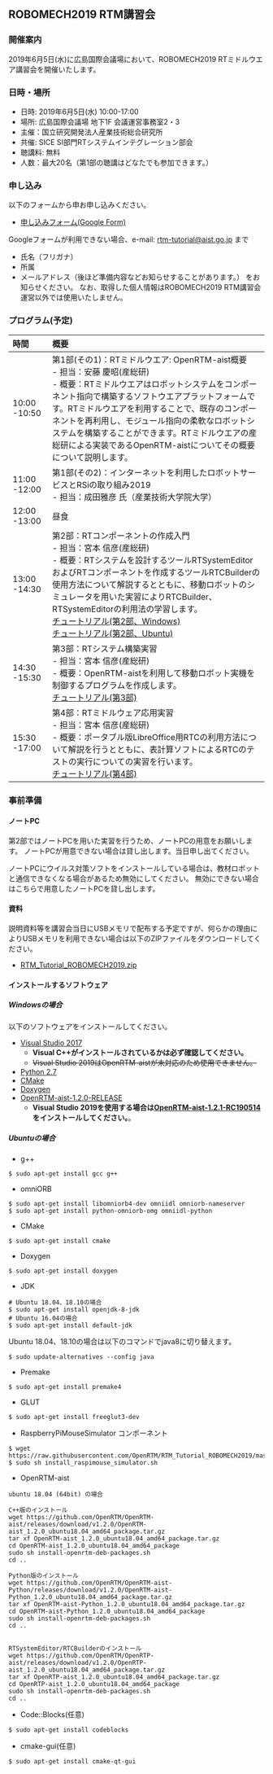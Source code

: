 

<a name="ROBOMECH2019"></a>
## ROBOMECH2019 RTM講習会

### 開催案内

2019年6月5日(水)に広島国際会議場において、ROBOMECH2019 RTミドルウエア講習会を開催いたします。

### 日時・場所
- 日時: 2019年6月5日(水) 10:00-17:00
- 場所: 広島国際会議場 地下1F 会議運営事務室2・3
- 主催：国立研究開発法人産業技術総合研究所
- 共催: SICE SI部門RTシステムインテグレーション部会
- 聴講料: 無料
- 人数：最大20名（第1部の聴講はどなたでも参加できます。）


### 申し込み

以下のフォームから申お申し込みください。
- [申し込みフォーム(Google Form)](https://goo.gl/forms/8V7nAiHtMl94zeR73)

Googleフォームが利用できない場合、e-mail: rtm-tutorial@aist.go.jp まで
- 氏名（フリガナ）
- 所属
- メールアドレス（後ほど準備内容などお知らせすることがあります。）
をお知らせください。
なお、取得した個人情報はROBOMECH2019 RTM講習会運営以外では使用いたしません。

### プログラム(予定)

|**時間**|**概要**|
|:---|:---|
|10:00 -10:50|第1部(その1)：RTミドルウエア: OpenRTM-aist概要 <br>- 担当：安藤 慶昭(産総研)  <br>- 概要：RTミドルウエアはロボットシステムをコンポーネント指向で構築するソフトウエアプラットフォームです。RTミドルウエアを利用することで、既存のコンポーネントを再利用し、モジュール指向の柔軟なロボットシステムを構築することができます。RTミドルウエアの産総研による実装であるOpenRTM-aistについてその概要について説明します。 |
|11:00 -12:00|第1部(その2)：インターネットを利用したロボットサービスとRSiの取り組み2019 <br>- 担当：成田雅彦 氏（産業技術大学院大学）|
|12:00 -13:00|昼食|
|13:00 -14:30|第2部：RTコンポーネントの作成入門 <br> - 担当：宮本 信彦(産総研) <br> - 概要：RTシステムを設計するツールRTSystemEditorおよびRTコンポーネントを作成するツールRTCBuilderの使用方法について解説するとともに、移動ロボットのシミュレータを用いた実習によりRTCBuilder、RTSystemEditorの利用法の学習します。 <br> [チュートリアル(第2部、Windows)](https://tmp.openrtm.org/openrtm/ja/node/6550)<br> [チュートリアル(第2部、Ubuntu)](https://tmp.openrtm.org/openrtm/ja/node/6551)| 
|14:30 -15:30|第3部：RTシステム構築実習 <br> - 担当：宮本 信彦(産総研) <br> - 概要：OpenRTM-aistを利用して移動ロボット実機を制御するプログラムを作成します。  <br>[チュートリアル(第3部)](https://tmp.openrtm.org/openrtm/ja/node/6552)|
|15:30 -17:00|第4部：RTミドルウェア応用実習 <br> - 担当：宮本 信彦(産総研) <br> - 概要：ポータブル版LibreOffice用RTCの利用方法について解説を行うとともに、表計算ソフトによるRTCのテストの実行についての実習を行います。  <br>[チュートリアル(第4部)](https://tmp.openrtm.org/openrtm/ja/node/6586)|
 	

<a name="install"></a>
### 事前準備

#### ノートPC
第2部ではノートPCを用いた実習を行うため、ノートPCの用意をお願いします。
ノートPCが用意できない場合は貸し出します。当日申し出てください。

ノートPCにウイルス対策ソフトをインストールしている場合は、教材ロボットと通信できなくなる場合があるため無効にしてください。
無効にできない場合はこちらで用意したノートPCを貸し出します。

#### 資料
説明資料等を講習会当日にUSBメモリで配布する予定ですが、何らかの理由によりUSBメモリを利用できない場合は以下のZIPファイルをダウンロードしてください。

* [RTM_Tutorial_ROBOMECH2019.zip](https://github.com/OpenRTM/RTM_Tutorial_ROBOMECH2019/raw/master/RTM_Tutorial_ROBOMECH2019.zip)

#### インストールするソフトウェア
##### Windowsの場合
以下のソフトウェアをインストールしてください。
* [Visual Studio 2017](vs_install.md)
  * **Visual C++がインストールされているかは必ず確認してください。**
  * ~~Visual Studio 2019はOpenRTM-aistが未対応のため使用できません。~~
* [Python 2.7](https://www.python.org/ftp/python/2.7.16/python-2.7.16.amd64.msi)
* [CMake](https://github.com/Kitware/CMake/releases/download/v3.14.1/cmake-3.14.1-win64-x64.msi)
* [Doxygen](http://doxygen.nl/files/doxygen-1.8.14-setup.exe)
* [OpenRTM-aist-1.2.0-RELEASE](https://github.com/OpenRTM/OpenRTM-aist/releases/download/v1.2.0/OpenRTM-aist-1.2.0-RELEASE_x86_64.msi)
  * **Visual Studio 2019を使用する場合は[OpenRTM-aist-1.2.1-RC190514](https://github.com/OpenRTM/OpenRTM-aist/releases/download/v1.2.0/OpenRTM-aist-1.2.1-RC190514_x86_64.msi)をインストールしてください。**。



##### Ubuntuの場合

* g++

```shell
$ sudo apt-get install gcc g++
```
* omniORB

```shell
$ sudo apt-get install libomniorb4-dev omniidl omniorb-nameserver
$ sudo apt-get install python-omniorb-omg omniidl-python
```
* CMake

```shell
$ sudo apt-get install cmake
```
* Doxygen

```shell
$ sudo apt-get install doxygen
```

* JDK

```shell
# Ubuntu 18.04、18.10の場合
$ sudo apt-get install openjdk-8-jdk
# Ubuntu 16.04の場合
$ sudo apt-get install default-jdk
```

Ubuntu 18.04、18.10の場合は以下のコマンドでjava8に切り替えます。

```shell
$ sudo update-alternatives --config java
```

* Premake

```shell
$ sudo apt-get install premake4
```

* GLUT

```shell
$ sudo apt-get install freeglut3-dev
```

* RaspberryPiMouseSimulator コンポーネント

```shell
$ wget https://raw.githubusercontent.com/OpenRTM/RTM_Tutorial_ROBOMECH2019/master/script/install_raspimouse_simulator.sh
$ sudo sh install_raspimouse_simulator.sh
```


* OpenRTM-aist

```shell
ubuntu 18.04 (64bit) の場合

C++版のインストール
wget https://github.com/OpenRTM/OpenRTM-aist/releases/download/v1.2.0/OpenRTM-aist_1.2.0_ubuntu18.04_amd64_package.tar.gz
tar xf OpenRTM-aist_1.2.0_ubuntu18.04_amd64_package.tar.gz
cd OpenRTM-aist_1.2.0_ubuntu18.04_amd64_package
sudo sh install-openrtm-deb-packages.sh
cd ..

Python版のインストール
wget https://github.com/OpenRTM/OpenRTM-aist-Python/releases/download/v1.2.0/OpenRTM-aist-Python_1.2.0_ubuntu18.04_amd64_package.tar.gz
tar xf OpenRTM-aist-Python_1.2.0_ubuntu18.04_amd64_package.tar.gz
cd OpenRTM-aist-Python_1.2.0_ubuntu18.04_amd64_package
sudo sh install-openrtm-deb-packages.sh
cd ..


RTSystemEditor/RTCBuilderのインストール
wget https://github.com/OpenRTM/OpenRTP-aist/releases/download/v1.2.0/OpenRTP-aist_1.2.0_ubuntu18.04_amd64_package.tar.gz
tar xf OpenRTP-aist_1.2.0_ubuntu18.04_amd64_package.tar.gz
cd OpenRTP-aist_1.2.0_ubuntu18.04_amd64_package
sudo sh install-openrtm-deb-packages.sh
cd ..
```


* Code::Blocks(任意)

```shell
$ sudo apt-get install codeblocks
```



* cmake-gui(任意)

```shell
$ sudo apt-get install cmake-qt-gui
```

